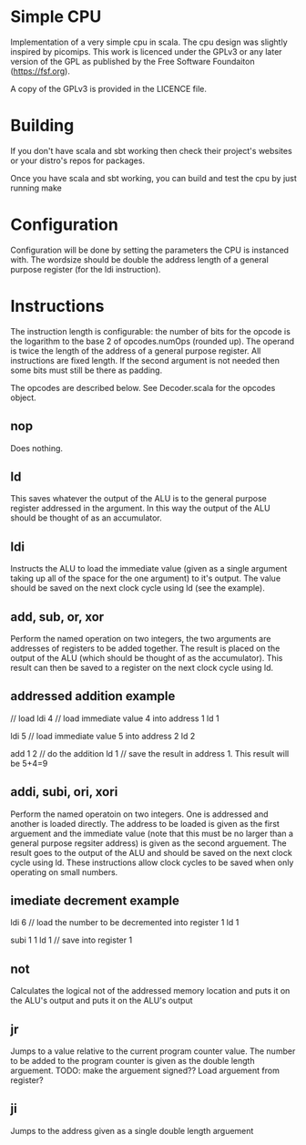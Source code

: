 # Simple CPU

Implementation of a very simple cpu in scala. The cpu design was slightly inspired by picomips. This work is licenced under the GPLv3 or any later version of the GPL as published by the Free Software Foundaiton (https://fsf.org). 

A copy of the GPLv3 is provided in the LICENCE file.

# Building
If you don't have scala and sbt working then check their project's websites or your distro's repos for packages.

Once you have scala and sbt working, you can build and test the cpu by just running make

# Configuration
Configuration will be done by setting the parameters the CPU is instanced with. The wordsize should be double the address length of a general purpose register (for the ldi instruction).

# Instructions
The instruction length is configurable: the number of bits for the opcode is the logarithm to the base 2 of opcodes.numOps (rounded up). The operand is twice the length of the address of a general purpose register. All instructions are fixed length. If the second argument is not needed then some bits must still be there as padding. 

The opcodes are described below. See Decoder.scala for the opcodes object.

## nop
Does nothing.

## ld
This saves whatever the output of the ALU is to the general purpose register addressed in the argument. In this way the output of the ALU should be thought of as an accumulator. 

## ldi
Instructs the ALU to load the immediate value (given as a single argument taking up all of the space for the one argument) to it's output. The value should be saved on the next clock cycle using ld (see the example).

## add, sub, or, xor
Perform the named operation on two integers, the two arguments are addresses of registers to be added together. The result is placed on the output of the ALU (which should be thought of as the accumulator). This result can then be saved to a register on the next clock cycle using ld.

## addressed addition example 
// load 
ldi 4 // load immediate value 4 into address 1
ld 1

ldi 5 // load immediate value 5 into address 2
ld 2

add 1 2 // do the addition
ld 1 // save the result in address 1. This result will be 5+4=9

## addi, subi, ori, xori
Perform the named operatoin on two integers. One is addressed and another is loaded directly. The address to be loaded is given as the first arguement and the immediate value (note that this must be no larger than a general purpose regsiter address) is given as the second arguement. The result goes to the output of the ALU and should be saved on the next clock cycle using ld. These instructions allow clock cycles to be saved when only operating on small numbers.

## imediate decrement example
ldi 6 // load the number to be decremented into register 1
ld 1

subi 1 1
ld 1 // save into register 1

## not
Calculates the logical not of the addressed memory location and puts it on the ALU's output and puts it on the ALU's output

## jr
Jumps to a value relative to the current program counter value. The number to be added to the program counter is given as the double length arguement.
TODO: make the arguement signed?? Load arguement from register?

## ji
Jumps to the address given as a single double length arguement
